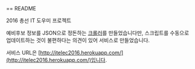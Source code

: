 == README

2016 총선 IT 도우미 프로젝트

예비후보 정보를 JSON으로 정돈하는 [크롤러](https://github.com/everywish/itelec2016)를 만들었습니다만, 스크립트를 수동으로 업데이트하는 것이 불편하다는 의견이 있어 서비스로 만들었습니다.

서비스 URL은 [http://itelec2016.herokuapp.com/](http://itelec2016.herokuapp.com/)입니다.
